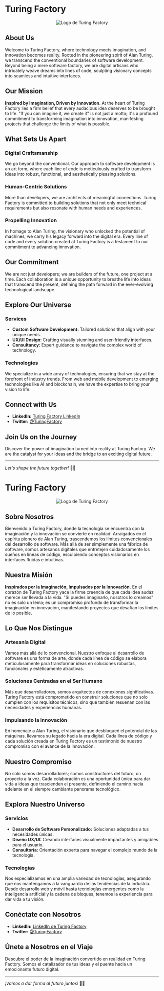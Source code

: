 # Turing Factory

<p align="center">
  <img src="https://pbs.twimg.com/profile_images/1743758819539267584/uBB0sqHp_400x400.jpg" alt="Logo de Turing Factory">
</p>


## About Us

Welcome to Turing Factory, where technology meets imagination, and innovation becomes reality. Rooted in the pioneering spirit of Alan Turing, we transcend the conventional boundaries of software development. Beyond being a mere software factory, we are digital artisans who intricately weave dreams into lines of code, sculpting visionary concepts into seamless and intuitive interfaces.

## Our Mission

**Inspired by Imagination, Driven by Innovation.** At the heart of Turing Factory lies a firm belief that every audacious idea deserves to be brought to life. "If you can imagine it, we create it" is not just a motto; it's a profound commitment to transforming imagination into innovation, manifesting projects that challenge the limits of what is possible.

## What Sets Us Apart

### Digital Craftsmanship
We go beyond the conventional. Our approach to software development is an art form, where each line of code is meticulously crafted to transform ideas into robust, functional, and aesthetically pleasing solutions.

### Human-Centric Solutions
More than developers, we are architects of meaningful connections. Turing Factory is committed to building solutions that not only meet technical requirements but also resonate with human needs and experiences.

### Propelling Innovation
In homage to Alan Turing, the visionary who unlocked the potential of machines, we carry his legacy forward into the digital era. Every line of code and every solution created at Turing Factory is a testament to our commitment to advancing innovation.

## Our Commitment

We are not just developers; we are builders of the future, one project at a time. Each collaboration is a unique opportunity to breathe life into ideas that transcend the present, defining the path forward in the ever-evolving technological landscape.

## Explore Our Universe

### Services
- **Custom Software Development:** Tailored solutions that align with your unique needs.
- **UX/UI Design:** Crafting visually stunning and user-friendly interfaces.
- **Consultancy:** Expert guidance to navigate the complex world of technology.

### Technologies
We specialize in a wide array of technologies, ensuring that we stay at the forefront of industry trends. From web and mobile development to emerging technologies like AI and blockchain, we have the expertise to bring your vision to life.

## Connect with Us

- **LinkedIn:** [Turing Factory LinkedIn](https://www.linkedin.com/company/turingfactory/)
- **Twitter:** [@TuringFactory](https://twitter.com/TuringFactoryA)
<!--- **Website:** [www.turingfactory.com](url-del-sitio-web)-->

## Join Us on the Journey

Discover the power of imagination turned into reality at Turing Factory. We are the catalyst for your ideas and the bridge to an exciting digital future.

---

*Let's shape the future together!* 🚀✨


# Turing Factory

<p align="center">
  <img src="https://pbs.twimg.com/profile_images/1743758819539267584/uBB0sqHp_400x400.jpg" alt="Logo de Turing Factory">
</p>

## Sobre Nosotros

Bienvenido a Turing Factory, donde la tecnología se encuentra con la imaginación y la innovación se convierte en realidad. Arraigados en el espíritu pionero de Alan Turing, trascendemos los límites convencionales del desarrollo de software. Más allá de ser simplemente una fábrica de software, somos artesanos digitales que entretejen cuidadosamente los sueños en líneas de código, esculpiendo conceptos visionarios en interfaces fluidas e intuitivas.

## Nuestra Misión

**Inspirados por la Imaginación, Impulsados por la Innovación.** En el corazón de Turing Factory yace la firme creencia de que cada idea audaz merece ser llevada a la vida. "Si puedes imaginarlo, nosotros lo creamos" no es solo un lema; es un compromiso profundo de transformar la imaginación en innovación, manifestando proyectos que desafían los límites de lo posible.

## Lo Que Nos Distingue

### Artesanía Digital
Vamos más allá de lo convencional. Nuestro enfoque al desarrollo de software es una forma de arte, donde cada línea de código se elabora meticulosamente para transformar ideas en soluciones robustas, funcionales y estéticamente atractivas.

### Soluciones Centradas en el Ser Humano
Más que desarrolladores, somos arquitectos de conexiones significativas. Turing Factory está comprometido en construir soluciones que no solo cumplen con los requisitos técnicos, sino que también resuenan con las necesidades y experiencias humanas.

### Impulsando la Innovación
En homenaje a Alan Turing, el visionario que desbloqueó el potencial de las máquinas, llevamos su legado hacia la era digital. Cada línea de código y cada solución creada en Turing Factory es un testimonio de nuestro compromiso con el avance de la innovación.

## Nuestro Compromiso

No solo somos desarrolladores; somos constructores del futuro, un proyecto a la vez. Cada colaboración es una oportunidad única para dar vida a ideas que trascienden el presente, definiendo el camino hacia adelante en el siempre cambiante panorama tecnológico.

## Explora Nuestro Universo

### Servicios
- **Desarrollo de Software Personalizado:** Soluciones adaptadas a tus necesidades únicas.
- **Diseño UX/UI:** Creando interfaces visualmente impactantes y amigables para el usuario.
- **Consultoría:** Orientación experta para navegar el complejo mundo de la tecnología.

### Tecnologías
Nos especializamos en una amplia variedad de tecnologías, asegurando que nos mantengamos a la vanguardia de las tendencias de la industria. Desde desarrollo web y móvil hasta tecnologías emergentes como la inteligencia artificial y la cadena de bloques, tenemos la experiencia para dar vida a tu visión.

## Conéctate con Nosotros

- **LinkedIn:** [LinkedIn de Turing Factory](https://www.linkedin.com/company/turingfactory/)
- **Twitter:** [@TuringFactory](https://twitter.com/TuringFactoryA)
<!-- **Sitio Web:** [www.turingfactory.com](url-del-sitio-web)-->

## Únete a Nosotros en el Viaje

Descubre el poder de la imaginación convertido en realidad en Turing Factory. Somos el catalizador de tus ideas y el puente hacia un emocionante futuro digital.

---

*¡Vamos a dar forma al futuro juntos!* 🚀✨
